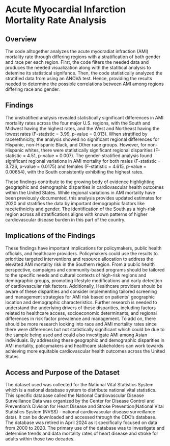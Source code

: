 # Acute Myocardial Infarction Mortality Rate Analysis

## Overview
The code alltogether analyzes the acute myocradiat infraction (AMI) mortality rate through differing regions with a stratification of both gender and race per each region. First, the code filters the needed data and produces the needed visualization along with the statitical analysis to detemine its statistical signifance. Then, the code statistically analyzed the stratified data from using an ANOVA test. Hence, providing the results needed to determine the possible correlations between AMI among regions differing race and gender.

## Findings
The unstratified analysis revealed statistically significant differences in AMI mortality rates across the four major U.S. regions, with the South and Midwest having the highest rates, and the West and Northeast having the lowest rates (F-statistic = 3.99, p-value = 0.013). When stratified by race/ethnicity, the analysis showed no significant regional differences for Hispanic, non-Hispanic Black, and Other race groups. However, for non-Hispanic whites, there were statistically significant regional disparities (F-statistic = 4.51, p-value = 0.007). The gender-stratified analysis found significant regional variations in AMI mortality for both males (F-statistic = 3.726, p-value = 0.0175) and females (F-statistic = 4.615, p-value = 0.00654), with the South consistently exhibiting the highest rates.


These findings contribute to the growing body of evidence highlighting geographic and demographic disparities in cardiovascular health outcomes within the United States. While regional variations in AMI mortality have been previously documented, this analysis provides updated estimates for 2020 and stratifies the data by important demographic factors like race/ethnicity and gender. The identification of the South as a high-risk region across all stratifications aligns with known patterns of higher cardiovascular disease burden in this part of the country.


## Implications of the Findings
These findings have important implications for policymakers, public health officials, and healthcare providers. Policymakers could use the results to prioritize targeted interventions and resource allocation to address the elevated AMI mortality risk in the Southern region. From a public health perspective, campaigns and community-based programs should be tailored to the specific needs and cultural contexts of high-risk regions and demographic groups, promoting lifestyle modifications and early detection of cardiovascular risk factors. Additionally, Healthcare providers should be aware of these disparities and consider implementing tailored screening and management strategies for AMI risk based on patients' geographic location and demographic characteristics. Further research is needed to understand the underlying drivers of these disparities, including factors related to healthcare access, socioeconomic determinants, and regional differences in risk factor prevalence and management. To add on, there should be more research looking into race and AMI mortality rates since there were differences but not statistically significant which could be due to the sample being used and could also investigate AMI among Asian individuals. By addressing these geographic and demographic disparities in AMI mortality, policymakers and healthcare stakeholders can work towards achieving more equitable cardiovascular health outcomes across the United States.


## Access and Purpose of the Dataset
The dataset used was collected for the National Vital Statistics System which is a national database system to distribute national vital statistics. This specific database called the National Cardiovascular Disease Surveillance Data was organized by the Center for Disease Control and Prevention’s Division for Heart Disease and Stroke Prevention(National Vital Statistics System (NVSS) - national cardiovascular disease surveillance data). It can be downloaded and accessed through the CDC’s database. The database was retired in April 2024 as it specifically focused on data from 2000 to 2020. The primary use of the database was to investigate and determine trends and data mortality rates of heart disease and stroke for adults within those two decades.
